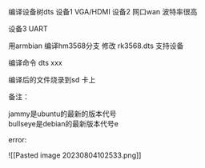编译设备树dts
设备1 VGA/HDMI
设备2 网口wan
波特率很高

设备3 UART

用armbian 编译hm3568分支 
修改 rk3568.dts 支持设备

编译命令 dts xxx 

编译后的文件烧录到sd 卡上

备注：

jammy是ubuntu的最新的版本代号  
bullseye是debian的最新版本代号e

error:

![[Pasted image 20230804102533.png]]





